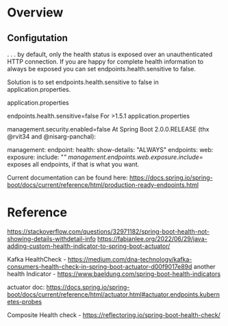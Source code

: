 # Overview

## Configutation
. . . by default, only the health status is exposed over an unauthenticated HTTP connection. If you are happy for complete health information to always be exposed you can set endpoints.health.sensitive to false.

Solution is to set endpoints.health.sensitive to false in application.properties.

application.properties

endpoints.health.sensitive=false
For >1.5.1 application.properties

management.security.enabled=false
At Spring Boot 2.0.0.RELEASE (thx @rvit34 and @nisarg-panchal):

management:
endpoint:
health:
show-details: "ALWAYS"
endpoints:
web:
exposure:
include: "*"
management.endpoints.web.exposure.include=* exposes all endpoints, if that is what you want.

Current documentation can be found here: https://docs.spring.io/spring-boot/docs/current/reference/html/production-ready-endpoints.html
# Reference

https://stackoverflow.com/questions/32971182/spring-boot-health-not-showing-details-withdetail-info
https://fabianlee.org/2022/06/29/java-adding-custom-health-indicator-to-spring-boot-actuator/

Kafka HealthCheck - https://medium.com/dna-technology/kafka-consumers-health-check-in-spring-boot-actuator-d00f9017e89d
another health Indicator - https://www.baeldung.com/spring-boot-health-indicators

actuator doc: https://docs.spring.io/spring-boot/docs/current/reference/html/actuator.html#actuator.endpoints.kubernetes-probes

Composite Health check - https://reflectoring.io/spring-boot-health-check/